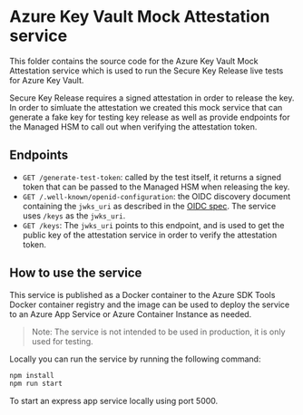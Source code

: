 # Azure Key Vault Mock Attestation service

This folder contains the source code for the Azure Key Vault Mock Attestation service
which is used to run the Secure Key Release live tests for Azure Key Vault.

Secure Key Release requires a signed attestation in order to release the key. In order
to simluate the attestation we created this mock service that can generate a fake key
for testing key release as well as provide endpoints for the Managed HSM to call out
when verifying the attestation token.

## Endpoints

- `GET /generate-test-token`: called by the test itself, it returns a signed token that
  can be passed to the Managed HSM when releasing the key.
- `GET /.well-known/openid-configuration`: the OIDC discovery document containing the
  `jwks_uri` as described in the [OIDC spec](https://openid.net/specs/openid-connect-discovery-1_0.html#ProviderMetadata).
  The service uses `/keys` as the `jwks_uri`.
- `GET /keys`: The `jwks_uri` points to this endpoint, and is used to get the public key of
  the attestation service in order to verify the attestation token.

## How to use the service

This service is published as a Docker container to the Azure SDK Tools Docker container
registry and the image can be used to deploy the service to an Azure App Service or Azure
Container Instance as needed.

> Note: The service is not intended to be used in production, it is only used for testing.

<!-- TODO: link to JS usage when we migrate over to show an example -->

Locally you can run the service by running the following command:

```bash
npm install
npm run start
```

To start an express app service locally using port 5000.